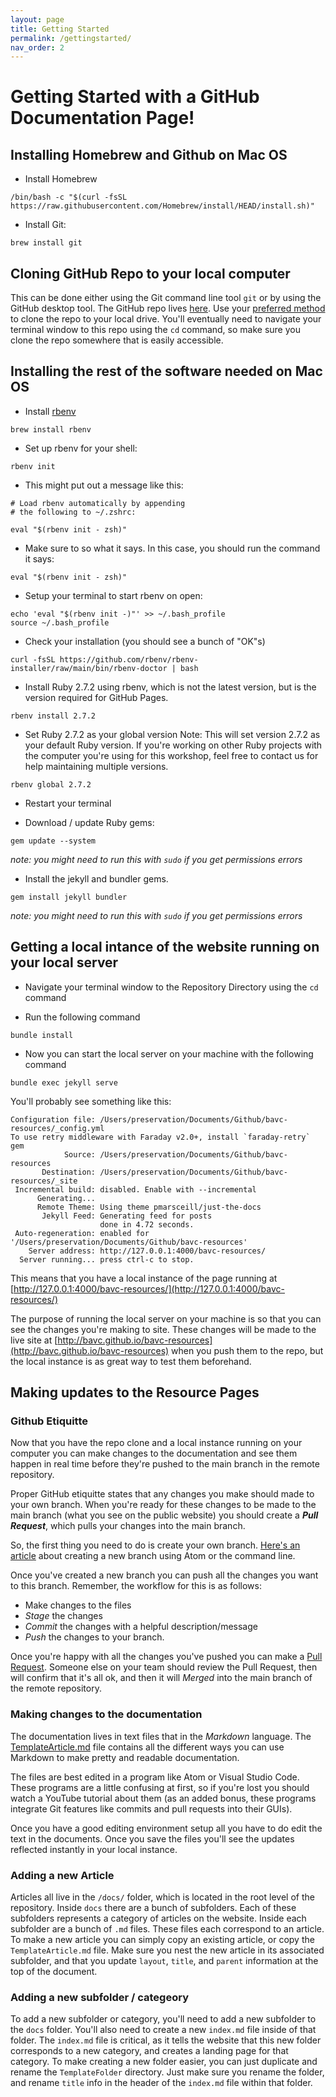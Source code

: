 ```yaml
---
layout: page
title: Getting Started
permalink: /gettingstarted/
nav_order: 2
---
```


# Getting Started with a GitHub Documentation Page!

## Installing Homebrew and Github on Mac OS

* Install Homebrew
```
/bin/bash -c "$(curl -fsSL https://raw.githubusercontent.com/Homebrew/install/HEAD/install.sh)"
```
* Install Git:
```
brew install git
```

## Cloning GitHub Repo to your local computer

This can be done either using the Git command line tool `git` or by using the GitHub desktop tool. The GitHub repo lives [here](https://github.com/bavc/bavc-resources). Use your [preferred method](https://www.youtube.com/watch?v=CKcqniGu3tA) to clone the repo to your local drive. You'll eventually need to navigate your terminal window to this repo using the `cd` command, so make sure you clone the repo somewhere that is easily accessible.


## Installing the rest of the software needed on Mac OS

*  Install [rbenv](https://github.com/rbenv/rbenv#installation)
```
brew install rbenv
```
* Set up rbenv for your shell:
```
rbenv init
```
* This might put out a message like this:

```
# Load rbenv automatically by appending
# the following to ~/.zshrc:

eval "$(rbenv init - zsh)"
```

* Make sure to so what it says. In this case, you should run the command it says:
```
eval "$(rbenv init - zsh)"
```

* Setup your terminal to start rbenv on open:
```
echo 'eval "$(rbenv init -)"' >> ~/.bash_profile
source ~/.bash_profile
```
* Check your installation (you should see a bunch of "OK"s)
```
curl -fsSL https://github.com/rbenv/rbenv-installer/raw/main/bin/rbenv-doctor | bash
```
* Install Ruby 2.7.2 using rbenv, which is not the latest version, but is the version required for GitHub Pages.
```
rbenv install 2.7.2
```

* Set Ruby 2.7.2 as your global version
Note: This will set version 2.7.2 as your default Ruby version. If you're working on other Ruby projects with the computer you're using for this workshop, feel free to contact us for help maintaining multiple versions.
```
rbenv global 2.7.2
```
* Restart your terminal

* Download / update Ruby gems:
```
gem update --system
```
*note: you might need to run this with `sudo` if you get permissions errors*

* Install the jekyll and bundler gems.
```
gem install jekyll bundler
```
*note: you might need to run this with `sudo` if you get permissions errors*


## Getting a local intance of the website running on your local server

* Navigate your terminal window to the Repository Directory using the `cd` command

* Run the following command
```
bundle install
```

* Now you can start the local server on your machine with the following command
```
bundle exec jekyll serve
```
You'll probably see something like this:
```
Configuration file: /Users/preservation/Documents/Github/bavc-resources/_config.yml
To use retry middleware with Faraday v2.0+, install `faraday-retry` gem
            Source: /Users/preservation/Documents/Github/bavc-resources
       Destination: /Users/preservation/Documents/Github/bavc-resources/_site
 Incremental build: disabled. Enable with --incremental
      Generating...
      Remote Theme: Using theme pmarsceill/just-the-docs
       Jekyll Feed: Generating feed for posts
                    done in 4.72 seconds.
 Auto-regeneration: enabled for '/Users/preservation/Documents/Github/bavc-resources'
    Server address: http://127.0.0.1:4000/bavc-resources/
  Server running... press ctrl-c to stop.
```

This means that you have a local instance of the page running at [http://127.0.0.1:4000/bavc-resources/](http://127.0.0.1:4000/bavc-resources/)

The purpose of running the local server on your machine is so that you can see the changes you're making to site. These changes will be made to the live site at [http://bavc.github.io/bavc-resources](http://bavc.github.io/bavc-resources) when you push them to the repo, but the local instance is as great way to test them beforehand.

## Making updates to the Resource Pages

### Github Etiquitte

Now that you have the repo clone and a local instance running on your computer you can make changes to the documentation and see them happen in real time before they're pushed to the main branch in the remote repository.

Proper GitHub etiquitte states that any changes you make should made to your own branch. When you're ready for these changes to be made to the main branch (what you see on the public website) you should create a ***Pull Request***, which pulls your changes into the main branch.

So, the first thing you need to do is create your own branch. [Here's an article](https://docs.couchbase.com/home/contribute/create-branches.html) about creating a new branch using Atom or the command line.

Once you've created a new branch you can push all the changes you want to this branch. Remember, the workflow for this is as follows:
* Make changes to the files
* *Stage* the changes
* *Commit* the changes with a helpful description/message
* *Push* the changes to your branch.

Once you're happy with all the changes you've pushed you can make a [Pull Request](https://docs.github.com/en/pull-requests/collaborating-with-pull-requests/proposing-changes-to-your-work-with-pull-requests/creating-a-pull-request). Someone else on your team should review the Pull Request, then will confirm that it's all ok, and then it will *Merged* into the main branch of the remote repository.

### Making changes to the documentation

The documentation lives in text files that in the *Markdown* language. The [TemplateArticle.md]({{site.baseurl}}/docs/TemplateFolder/TemplateArticle.html) file contains all the different ways you can use Markdown to make pretty and readable documentation.

The files are best edited in a program like Atom or Visual Studio Code. These programs are a little confusing at first, so if you're lost you should watch a YouTube tutorial about them (as an added bonus, these programs integrate Git features like commits and pull requests into their GUIs).

Once you have a good editing environment setup all you have to do edit the text in the documents. Once you save the files you'll see the updates reflected instantly in your local instance.

### Adding a new Article

Articles all live in the `/docs/` folder, which is located in the root level of the repository. Inside `docs` there are a bunch of subfolders. Each of these subfolders represents a category of articles on the website. Inside each subfolder are a bunch of `.md` files. These files each correspond to an article. To make a new article you can simply copy an existing article, or copy the `TemplateArticle.md` file. Make sure you nest the new article in its associated subfolder, and that you update `layout`, `title`, and `parent` information at the top of the document.

### Adding a new subfolder / categeory

To add a new subfolder or category, you'll need to add a new subfolder to the `docs` folder. You'll also need to create a new `index.md` file inside of that folder. The `index.md` file is critical, as it tells the website that this new folder corresponds to a new category, and creates a landing page for that category. To make creating a new folder easier, you can just duplicate and rename the `TemplateFolder` directory. Just make sure you rename the folder, and rename `title` info in the header of the `index.md` file within that folder.
